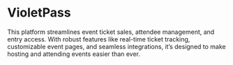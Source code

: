 # VioletPass
This platform streamlines event ticket sales, attendee management, and entry access. With robust features like real-time ticket tracking, customizable event pages, and seamless integrations, it’s designed to make hosting and attending events easier than ever.
